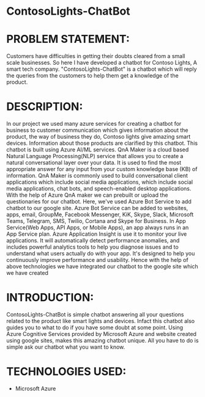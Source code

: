 # ContosoLights-ChatBot
# PROBLEM STATEMENT:
Customers have difficulties in getting their doubts cleared from a small scale businesses. So here I have developed a chatbot for Contoso Lights, A smart tech company. "ContosoLights-ChatBot" is a chatbot which will reply the queries from the customers to help them get a knowledge of the product.

# DESCRIPTION:
In our project we used many azure services for creating a chatbot for business to customer communication which gives information about the product, the way of business they do, Contoso lights give amazing smart devices. Information about those products are clarified by this chatbot. This chatbot is built using Azure AI/ML services. QnA Maker is a cloud based Natural Language Processing(NLP) service that allows you to create a natural conversational layer over your data. It is used to find the most appropriate answer for any input from your custom knowledge base (KB) of information. QnA Maker is commonly used to build conversational client applications which include social media applications, which include social media applications, chat bots, and speech-enabled desktop applications. With the help of Azure QnA maker we can prebuilt or upload the questionaries for our chatbot. Here, we've used Azure Bot Service to add chatbot to our google site. Azure Bot Service can be added to websites, apps, email, GroupMe, Facebook Messenger, KiK, Skype, Slack, Microsoft Teams, Telegram, SMS, Twilio, Cortana and Skype for Business. In App Service(Web Apps, API Apps, or Mobile Apps), an app always runs in an App Service plan. Azure Application Insight is use it to monitor your live applications. It will automatically detect performance anomalies, and includes powerful analytics tools to help you diagnose issues and to understand what users actually do with your app. It's designed to help you continuously improve performance and usability. Hence with the help of above technologies we have integrated our chatbot to the google site which we have created

# INTRODUCTION:
ContosoLights-ChatBot is simple chatbot answering all your questions related to the product like smart lights and devices. Infact this chatbot also guides you to what to do if you have some doubt at some point. Using Azure Cognitive Services provided by Microsoft Azure and website created using google sites, makes this amazing chatbot unique. All you have to do is simple ask our chatbot what you want to know.

# TECHNOLOGIES USED:
  * Microsoft Azure
